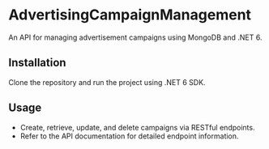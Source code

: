# AdvertisingCampaignManagement

An API for managing advertisement campaigns using MongoDB and .NET 6.

## Installation

Clone the repository and run the project using .NET 6 SDK.

## Usage

- Create, retrieve, update, and delete campaigns via RESTful endpoints.
- Refer to the API documentation for detailed endpoint information.
